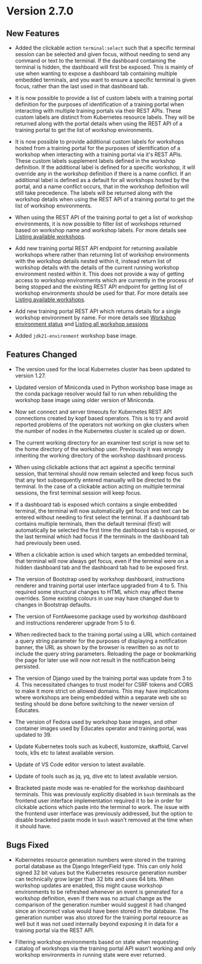 Version 2.7.0
=============

New Features
------------

* Added the clickable action ``terminal:select`` such that a specific terminal
  session can be selected and given focus, without needing to send any command
  or text to the terminal. If the dashboard containing the terminal is hidden,
  the dashboard will first be exposed. This is mainly of use when wanting to
  expose a dashboard tab containing multiple embedded terminals, and you want
  to ensure a specific terminal is given focus, rather than the last used in
  that dashboard tab.

* It is now possible to provide a list of custom labels with a training portal
  definition for the purposes of identification of a training portal when
  interacting with multiple training portals via their REST APIs. These custom
  labels are distinct from Kubernetes resource labels. They will be returned
  along with the portal details when using the REST API of a training portal to
  get the list of workshop environments.

* It is now possible to provide additional custom labels for workshops hosted
  from a training portal for the purposes of identification of a workshop when
  interacting with a training portal via it's REST APIs. These custom labels
  supplement labels defined in the workshop definition. If the additional label
  is defined for a specific workshop, it will override any in the workshop
  definition if there is a name conflict. If an additional label is defined as a
  default for all workshops hosted by the portal, and a name conflict occurs,
  that in the workshop definition will still take precedence. The labels will be
  returned along with the workshop details when using the REST API of a training
  portal to get the list of workshop environments.

* When using the REST API of the training portal to get a list of workshop
  environments, it is now possible to filter list of workshops returned based on
  workshop name and workshop labels. For more details see [Listing available
  workshops](listing-available-workshops).

* Add new training portal REST API endpoint for returning available workshops
  where rather than returning list of workshop environments with the workshop
  details nested within it, instead return list of workshop details with the
  details of the current running workshop environment nested within it. This
  does not provide a way of getting access to workshop environments which are
  currently in the process of being stopped and the existing REST API endpoint
  for getting list of workshop environments should be used for that. For more
  details see [Listing available workshops](listing-available-workshops).

* Add new training portal REST API which returns details for a single workshop
  environment by name. For more details see [Workshop environment
  status](workshop-environment-status) and [Listing all workshop
  sessions](listing-all-workshop-sessions)

* Added `jdk21-environment` workshop base image.

Features Changed
----------------

* The version used for the local Kubernetes cluster has been updated to version
  1.27.

* Updated version of Miniconda used in Python workshop base image as the conda
  package resolver would fail to run when rebuilding the workshop base image
  using older version of Miniconda.

* Now set connect and server timeouts for Kubernetes REST API connections
  created by kopf based operators. This is to try and avoid reported problems of
  the operators not working on gke clusters when the number of nodes in the
  Kubernetes cluster is scaled up or down.

* The current working directory for an examiner test script is now set to the
  home directory of the workshop user. Previously it was wrongly inheriting the
  working directory of the workshop dashboard process.

* When using clickable actions that act against a specific terminal session,
  that terminal should now remain selected and keep focus such that any text
  subsequently entered manually will be directed to the terminal. In the case
  of a clickable action acting on multiple terminal sessions, the first terminal
  session will keep focus.

* If a dashboard tab is exposed which contains a single embedded terminal, the
  terminal will now automatically get focus and text can be entered without
  needing to first select the terminal. If a dashboard tab contains multiple
  terminals, then the default terminal (first) will automatically be selected
  the first time the dashboard tab is exposed, or the last terminal which had
  focus if the terminals in the dashboard tab had previously been used.

* When a clickable action is used which targets an embedded terminal, that
  terminal will now always get focus, even if the terminal were on a hidden
  dashboard tab and the dashboard tab had to be exposed first.

* The version of Bootstrap used by workshop dashboard, instructions renderer and
  training portal user interface upgraded from 4 to 5. This required some
  structural changes to HTML which may affect theme overrides. Some existing
  colours in use may have changed due to changes in Bootstrap defaults.

* The version of FontAwesome package used by workshop dashboard and instructions
  rendererer upgrade from 5 to 6.

* When redirected back to the training portal using a URL which contained a
  query string parameter for the purposes of displaying a notification banner,
  the URL as shown by the browser is rewritten so as not to include the query
  string parameters. Reloading the page or bookmarking the page for later use
  will now not result in the notification being persisted.

* The version of Django used by the training portal was update from 3 to 4. This
  necessitated changes to trust model for CSRF tokens and CORS to make it more
  strict on allowed domains. This may have implications where workshops are
  being embedded within a separate web site so testing should be done before
  switching to the newer version of Educates.

* The version of Fedora used by workshop base images, and other container images
  used by Educates operator and training portal, was updated to 39.

* Update Kubernetes tools such as kubectl, kustomize, skaffold, Carvel tools,
  k9s etc to latest available version.

* Update of VS Code editor version to latest available.

* Update of tools such as jq, yq, dive etc to latest available version.

* Bracketed paste mode was re-enabled for the workshop dashboard terminals. This
  was previously explicitly disabled in `bash` terminals as the frontend user
  interface implementation required it to be in order for clickable actions
  which paste into the terminal to work. The issue with the frontend user
  interface was previously addressed, but the option to disable bracketed paste
  mode in `bash` wasn't removed at the time when it should have.

Bugs Fixed
----------

* Kubernetes resource generation numbers were stored in the training portal
  database as the Django IntegerField type. This can only hold signed 32 bit
  values but the Kubernetes resource generation number can technically grow
  larger than 32 bits and uses 64 bits. When workshop updates are enabled, this
  might cause workshop environments to be refreshed whenever an event is
  generated for a workshop definition, even if there was no actual change as
  the comparison of the generation number would suggest it had changed since
  an incorrect value would have been stored in the database. The generation
  number was also stored for the training portal resource as well but it was
  not used internally beyond exposing it in data for a training portal via the
  REST API.

* Filtering workshop environments based on state when requesting catalog of
  workshops via the training portal API wasn't working and only workshop
  environments in running state were ever returned.
